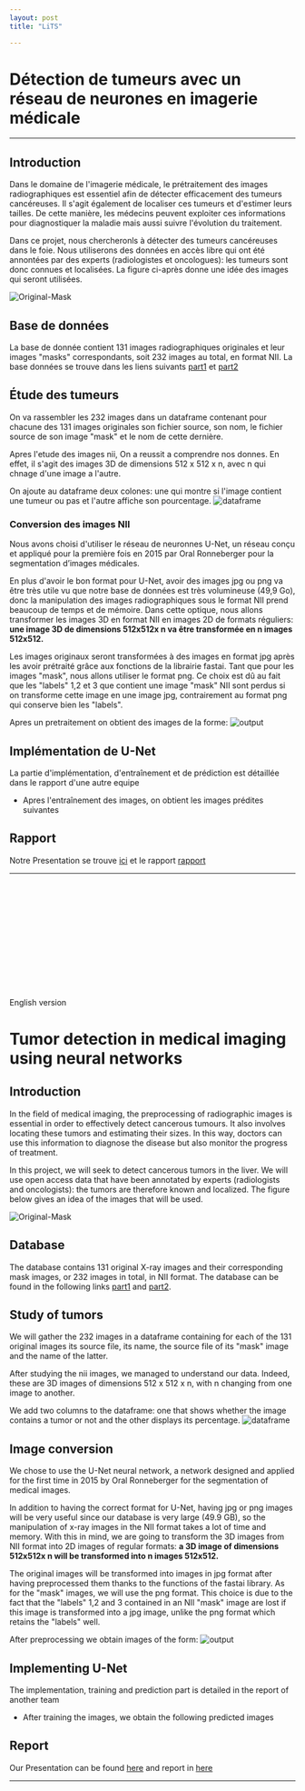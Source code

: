 ```yaml
---
layout: post
title: "LiTS"

---
```


# Détection de tumeurs avec un réseau de neurones en imagerie médicale
--- 

## Introduction

Dans le domaine de l'imagerie médicale, le prétraitement des images radiographiques est essentiel afin de détecter efficacement des tumeurs cancéreuses. Il s'agit également de localiser ces tumeurs et d'estimer leurs tailles. De cette manière, les médecins peuvent exploiter ces informations pour diagnostiquer la maladie mais aussi suivre l'évolution du traitement. 

Dans ce projet, nous chercheronls à détecter des tumeurs cancéreuses dans le foie. Nous utiliserons des données en accès libre qui ont été annontées par des experts (radiologistes et oncologues): les tumeurs sont donc connues et localisées. La figure ci-après donne une idée des images qui seront utilisées.

![Original-Mask](media/intro.png)

## Base de données

La base de donnée contient 131 images radiographiques originales et leur images "masks" correspondants, soit 232 images au total, en format NII. 
La base données se trouve dans les liens suivants [part1](https://www.kaggle.com/andrewmvd/liver-tumor-segmentation) et [part2](https://www.kaggle.com/andrewmvd/liver-tumor-segmentation-part-2)

## Étude des tumeurs
On va rassembler les 232 images dans un dataframe contenant pour chacune des 131 images originales son fichier source, son nom, le fichier source de son image "mask" et le nom de cette dernière.

Apres l'etude des images nii, On a reussit a comprendre nos donnes. En effet, il s'agit des images 3D de dimensions 512 x 512 x n, avec n qui chnage d'une image a l'autre.
 
On ajoute au dataframe deux colones: une qui montre si l'image contient une tumeur ou pas et l'autre affiche son pourcentage.
![dataframe](media/database.PNG)

### Conversion des images NII

Nous avons choisi d'utiliser le réseau de neuronnes U-Net, un réseau conçu et appliqué pour la première fois en 2015 par Oral Ronneberger pour la segmentation d’images médicales.

En plus d'avoir le bon format pour U-Net, avoir des images jpg ou png va être très utile vu que notre base de données est très volumineuse (49,9 Go), donc la manipulation  des images radiographiques sous le format NII prend beaucoup de temps et de mémoire. Dans cette optique, nous allons transformer les images 3D en format NII en images 2D de formats réguliers: **une image 3D de dimensions 512x512x n va être transformée en n images 512x512.**

Les images originaux seront transformées à des images en format jpg après les avoir prétraité grâce aux fonctions de la librairie fastai. Tant que pour les images "mask", nous allons utiliser le format png. Ce choix est dû au fait que les "labels" 1,2 et 3 que contient une image "mask" NII sont perdus si on transforme cette image en une image jpg, contrairement au format png qui conserve bien les "labels".

Apres un pretraitement on obtient des images de la forme:
![output](media/output.png)

## Implémentation de U-Net

La partie d'implémentation, d'entraînement et de prédiction est détaillée dans le rapport d'une autre equipe

* Apres l'entraînement des images, on obtient les images prédites suivantes

## Rapport

Notre Presentation se trouve [ici]("Presentation%20projet%20lits.pptx") et le rapport [rapport](Rapport_LOUTAOUI_OUKADDI.pdf)

***
<br>
<br>
<br>
<br>
<br>
<br>
<br>
<br>
<br>
<br>
<br>
<br>
English version

# Tumor detection in medical imaging using neural networks

## Introduction

In the field of medical imaging, the preprocessing of radiographic images is essential in order to effectively detect cancerous tumours. It also involves locating these tumors and estimating their sizes. In this way, doctors can use this information to diagnose the disease but also monitor the progress of treatment.

In this project, we will seek to detect cancerous tumors in the liver. We will use open access data that have been annotated by experts (radiologists and oncologists): the tumors are therefore known and localized. The figure below gives an idea of ​​the images that will be used.

![Original-Mask](media/intro.png)

## Database

The database contains 131 original X-ray images and their corresponding mask images, or 232 images in total, in NII format.
The database can be found in the following links [part1](https://www.kaggle.com/andrewmvd/liver-tumor-segmentation) and [part2](https://www.kaggle.com/andrewmvd/liver-tumor-segmentation-part-2).
## Study of tumors
We will gather the 232 images in a dataframe containing for each of the 131 original images its source file, its name, the source file of its "mask" image and the name of the latter.

After studying the nii images, we managed to understand our data. Indeed, these are 3D images of dimensions 512 x 512 x n, with n changing from one image to another.
 
We add two columns to the dataframe: one that shows whether the image contains a tumor or not and the other displays its percentage.
![dataframe](media/database.PNG)


## Image conversion

We chose to use the U-Net neural network, a network designed and applied for the first time in 2015 by Oral Ronneberger for the segmentation of medical images.

In addition to having the correct format for U-Net, having jpg or png images will be very useful since our database is very large (49.9 GB), so the manipulation of x-ray images in the NII format takes a lot of time and memory. With this in mind, we are going to transform the 3D images from NII format into 2D images of regular formats: **a 3D image of dimensions 512x512x n will be transformed into n images 512x512.**

The original images will be transformed into images in jpg format after having preprocessed them thanks to the functions of the fastai library. As for the "mask" images, we will use the png format. This choice is due to the fact that the "labels" 1,2 and 3 contained in an NII "mask" image are lost if this image is transformed into a jpg image, unlike the png format which retains the "labels" well.

After preprocessing we obtain images of the form:
![output](media/output.png)

## Implementing U-Net

The implementation, training and prediction part is detailed in the report of another team

* After training the images, we obtain the following predicted images

## Report 
Our Presentation can be found [here]("Presentation%20project%20beds.pptx") and report in [here](Rapport_LOUTAOUI_OUKADDI.pdf)

***

